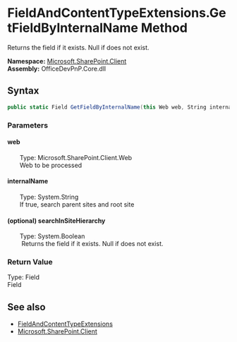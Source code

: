 # FieldAndContentTypeExtensions.GetFieldByInternalName Method  
 Returns the field if it exists. Null if does not exist.   

**Namespace:** [Microsoft.SharePoint.Client](Microsoft.SharePoint.Client.md)  
**Assembly:** OfficeDevPnP.Core.dll  
## Syntax
```C#
public static Field GetFieldByInternalName(this Web web, String internalName, Boolean searchInSiteHierarchy = False)
```
### Parameters
#### web  
&emsp;&emsp;Type: Microsoft.SharePoint.Client.Web  
&emsp;&emsp;Web to be processed  

  

#### internalName  
&emsp;&emsp;Type: System.String  
&emsp;&emsp;If true, search parent sites and root site  

  

#### (optional) searchInSiteHierarchy  
&emsp;&emsp;Type: System.Boolean  
&emsp;&emsp; Returns the field if it exists. Null if does not exist.   

  

### Return Value
Type: Field  
Field  


## See also
- [FieldAndContentTypeExtensions](Microsoft.SharePoint.Client.FieldAndContentTypeExtensions.md) 
- [Microsoft.SharePoint.Client](Microsoft.SharePoint.Client.md) 
